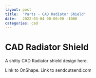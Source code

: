 ```yaml
---
layout: post
title:  "Parts - CAD Radiator Shield"
date:   2022-03-04 00:00:00 -1000
categories: cad
---
```


# CAD Radiator Shield

A shitty CAD Radiator shield design here.

Link to OnShape.
Link to sendcutsend.com
